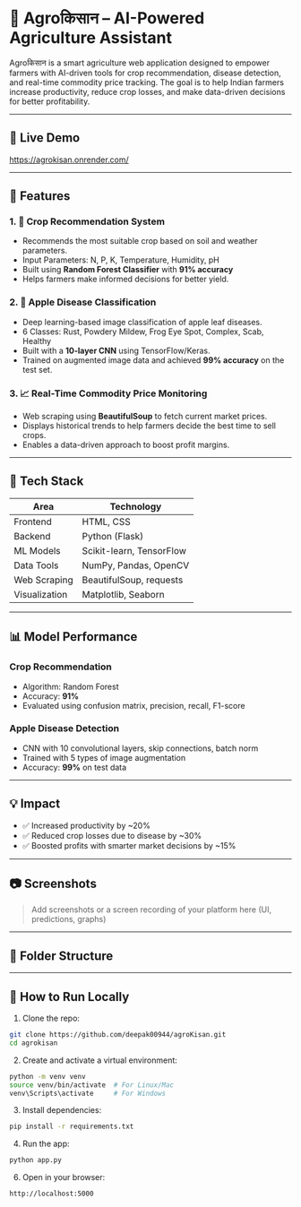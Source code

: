 # 🌾 Agroकिसान – AI-Powered Agriculture Assistant

Agroकिसान is a smart agriculture web application designed to empower farmers with AI-driven tools for crop recommendation, disease detection, and real-time commodity price tracking. The goal is to help Indian farmers increase productivity, reduce crop losses, and make data-driven decisions for better profitability.

---

## 🔗 Live Demo

https://agrokisan.onrender.com/

---

## 📌 Features

### 1. 🚜 Crop Recommendation System
- Recommends the most suitable crop based on soil and weather parameters.
- Input Parameters: N, P, K, Temperature, Humidity, pH
- Built using **Random Forest Classifier** with **91% accuracy**
- Helps farmers make informed decisions for better yield.

### 2. 🍎 Apple Disease Classification
- Deep learning-based image classification of apple leaf diseases.
- 6 Classes: Rust, Powdery Mildew, Frog Eye Spot, Complex, Scab, Healthy
- Built with a **10-layer CNN** using TensorFlow/Keras.
- Trained on augmented image data and achieved **99% accuracy** on the test set.

### 3. 📈 Real-Time Commodity Price Monitoring
- Web scraping using **BeautifulSoup** to fetch current market prices.
- Displays historical trends to help farmers decide the best time to sell crops.
- Enables a data-driven approach to boost profit margins.

---

## 🧠 Tech Stack

| Area         | Technology                  |
|--------------|-----------------------------|
| Frontend     | HTML, CSS                   |
| Backend      | Python (Flask)              |
| ML Models    | Scikit-learn, TensorFlow    |
| Data Tools   | NumPy, Pandas, OpenCV       |
| Web Scraping | BeautifulSoup, requests     |
| Visualization| Matplotlib, Seaborn         |

---

## 📊 Model Performance

### Crop Recommendation
- Algorithm: Random Forest
- Accuracy: **91%**
- Evaluated using confusion matrix, precision, recall, F1-score

### Apple Disease Detection
- CNN with 10 convolutional layers, skip connections, batch norm
- Trained with 5 types of image augmentation
- Accuracy: **99%** on test data

---

## 💡 Impact

- ✅ Increased productivity by ~20%
- ✅ Reduced crop losses due to disease by ~30%
- ✅ Boosted profits with smarter market decisions by ~15%

---

## 📷 Screenshots

> Add screenshots or a screen recording of your platform here (UI, predictions, graphs)

---

## 📁 Folder Structure


---

## 🚀 How to Run Locally

1. Clone the repo:
```bash
git clone https://github.com/deepak00944/agroKisan.git
cd agrokisan
```

2. Create and activate a virtual environment:
```bash
python -m venv venv
source venv/bin/activate  # For Linux/Mac
venv\Scripts\activate     # For Windows
```

3. Install dependencies:
```bash
pip install -r requirements.txt

```

4. Run the app:
  ```bash
python app.py

```
6. Open in your browser:
```bash
http://localhost:5000

```
